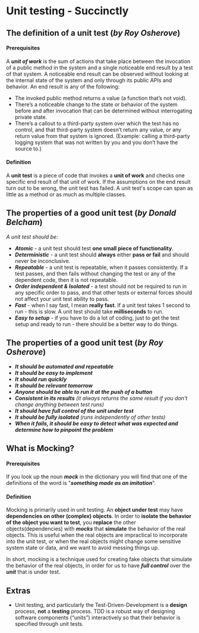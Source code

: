 # Unit testing - Succinctly

## The definition of a unit test (_by Roy Osherove_)

#### Prerequisites   
A _**unit of work**_ is the sum of actions that take place between the invocation of a public method in the system and a single noticeable end result by a test of that system. A noticeable end result can be observed without looking at the internal state of the system and only through its public APIs and behavior. An end result is any of the following:
 - The invoked public method returns a value (a function that’s not void).  
 - There’s a noticeable change to the state or behavior of the system before and after invocation that can be determined without interrogating private state.  
 - There’s a callout to a third-party system over which the test has no control, and that third-party system doesn’t return any value, or any return value from that system is ignored. (Example: calling a third-party logging system that was not written by you and you don’t have the source to.)  

#### Definition  
A **unit test** is a piece of code that invokes a **unit of work** and checks one specific end result of that unit of work. If the assumptions on the end result turn out to be wrong, the unit test has failed. A unit test's scope can span as little as a method or as much as multiple classes.

## The properties of a good unit test (_by Donald Belcham_)
_A unit test should be:_  

  - _**Atomic**_ - a unit test should test **one small piece of functionality**.
  - _**Deterministic**_ - a unit test should **always** either **pass or fail** and should never be inconclusive.
  - _**Repeatable**_ - a unit test is repeatable, when it passes consistently. If a test passes, and then fails without changing the test or any of the dependent code, then it is not repeatable.
  - _**Order independent & Isolated**_ - a test should not be required to run in any specific order to pass, and that other tests or external forces should not affect your unit test ability to pass.
  - _**Fast**_ - when I say fast, I mean **really fast**. If a unit test takes 1 second to run - this is slow. A unit test should take **milliseconds** to run.
  - _**Easy to setup**_ - if you have to do a lot of coding, just to get the test setup and ready to run - there should be a better way to do things.

## The properties of a good unit test (_by Roy Osherove_)

 - _**It should be automated and repeatable**_
 - _**It should be easy to implement**_
 - _**It should run quickly**_
 - _**It should be relevant tomorrow**_
 - _**Anyone should be able to run it at the push of a button**_
 - _**Consistent in its results** (it always returns the same result if you don't change anything between test runs)_
 - _**It should have full control of the unit under test**_
 - _**It should be fully isolated** (runs independently of other tests)_
 - _**When it fails, it should be easy to detect what was expected and determine how to pinpoint the problem**_

## What is Mocking?

#### Prerequisites

If you look up the noun _**mock**_ in the dictionary you will find that one of the definitions of the word is "_**something made as an imitation**_".

#### Definition

Mocking is primarily used in unit testing. An **object under test** may have **dependencies on other (complex) objects**. In order to **isolate the behavior of the object you want to test**, you **replace** the other objects(dependencies) with _**mocks**_ that **simulate** the behavior of the real objects. This is useful when the real objects are impractical to incorporate into the unit test, or when the real objects might change some sensitive system state or data, and we want to avoid messing things up.    

In short, mocking is a technique used for creating fake objects that simulate the behavior of the real objects, in order for us to have _**full control**_ over the _**unit**_ that is under test.  

## Extras

 - Unit testing, and particularly the Test-Driven-Development is a **design** process, **not** a **testing** process. TDD is a robust way of designing software components (“units”) interactively so that their behavior is specified through unit tests.
